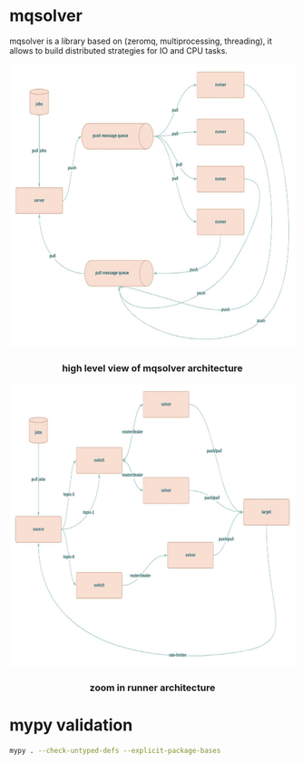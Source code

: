 # mqsolver
mqsolver is a library based on (zeromq, multiprocessing, threading), it allows to build distributed strategies for IO and CPU tasks.

<p align="center"> 
  <img src="images/server2runners.jpeg" width="800" height="500">
  <h3 align="center">
    high level view of mqsolver architecture
  </h3>  
</p>


<p align="center"> 
  <img src="images/runner.jpeg" width="800" height="500">
  <h3 align="center">
    zoom in runner architecture
  </h3>  
</p>

# mypy validation 
```bash
mypy . --check-untyped-defs --explicit-package-bases
```

